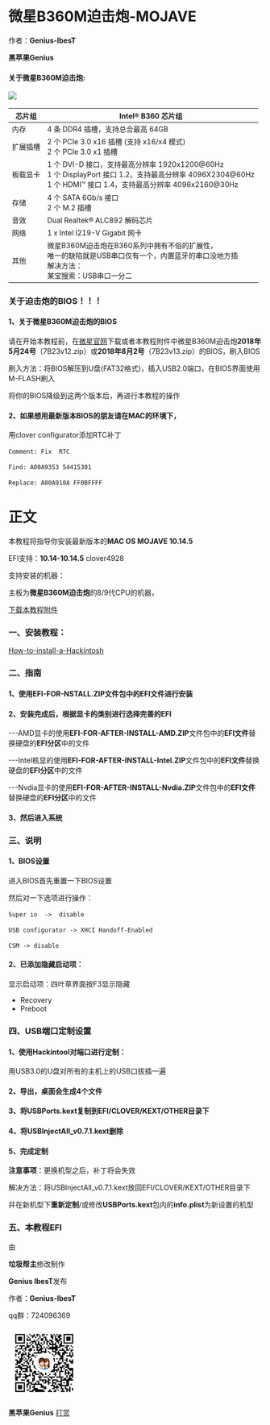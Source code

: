 # 微星B360M迫击炮-MOJAVE

作者：**Genius-lbesT**

**黑苹果Genius**

#### 关于微星B360M迫击炮:

![](https://github.com/Lubibest/MSI-B360M-MORTAR/blob/master/JPG/b360m-mortar-RGB.png)

| 芯片组   | Intel® B360 芯片组                                           |
| -------- | ------------------------------------------------------------ |
| 内存     | 4 条 DDR4 插槽，支持总合最高 64GB                            |
| 扩展插槽 | 2 个 PCIe 3.0 x16 插槽 (支持 x16/x4 模式) <br />2 个 PCIe 3.0 x1 插槽 |
| 板载显卡 | 1 个 DVI-D 接口，支持最高分辨率 1920x1200@60Hz <br />1 个 DisplayPort 接口 1.2，支持最高分辨率 4096X2304@60Hz <br />1 个 HDMI™ 接口 1.4，支持最高分辨率 4096x2160@30Hz |
| 存储     | 4 个 SATA 6Gb/s 接口 <br />2 个 M.2 插槽                     |
| 音效     | Dual Realtek® ALC892 解码芯片                                |
| 网络     | 1 x Intel I219-V Gigabit 网卡                                |
| 其他     | 微星B360M迫击炮在B360系列中拥有不俗的扩展性，<br />唯一的缺陷就是USB串口仅有一个，内置蓝牙的串口没地方插<br />解决方法：<br />某宝搜索：USB串口一分二 |



### 关于**迫击炮的BIOS**！！！

#### 1、关于微星B360M迫击炮的BIOS

请在开始本教程前，在[微星官网](https://cn.msi.com/Motherboard/support/B360M-MORTAR)下载或者本教程附件中微星B360M迫击炮**2018年5月24号**（7B23v12.zip）或**2018年8月2号**（7B23v13.zip）的BIOS，刷入BIOS

刷入方法：将BIOS解压到U盘(FAT32格式)，插入USB2.0端口，在BIOS界面使用M-FLASH刷入

将你的BIOS降级到这两个版本后，再进行本教程的操作

#### 2、如果想用最新版本BIOS的朋友请在MAC的环境下，

用clover configurator添加RTC补丁

`Comment: Fix  RTC`

`Find: A00A9353 54415301`

`Replace: A00A910A FF0BFFFF`



# 正文

本教程将指导你安装最新版本的**MAC OS MOJAVE 10.14.5**

EFI支持：**10.14-10.14.5**  clover4928

支持安装的机器：

主板为**微星B360M迫击炮**的8/9代CPU的机器，

[下载本教程附件](https://github.com/Lubibest/MSI-B360M-MORTAR/archive/master.zip)

### 一、安装教程：

[How-to-install-a-Hackintosh](https://github.com/Lubibest/How-to-install-a-Hackintosh)

### 二、指南

#### 1、使用**EFI-FOR-NSTALL.ZIP**文件包中的**EFI文件**进行安装

#### 2、安装完成后，根据显卡的类别进行选择完善的EFI

---AMD显卡的使用**EFI-FOR-AFTER-INSTALL-AMD.ZIP**文件包中的**EFI文件**替换硬盘的**EFI分区**中的文件

---Intel核显的使用**EFI-FOR-AFTER-INSTALL-Intel.ZIP**文件包中的**EFI文件**替换硬盘的**EFI分区**中的文件

---Nvdia显卡的使用**EFI-FOR-AFTER-INSTALL-Nvdia.ZIP**文件包中的**EFI文件**替换硬盘的**EFI分区**中的文件

#### 3、然后进入系统

### 三、说明

#### 1、BIOS设置

进入BIOS首先重置一下BIOS设置

然后对一下选项进行操作：

`Super io  ->  disable`

`USB configurator -> XHCI Handoff-Enabled`

`CSM -> disable`

#### 2、已添加隐藏启动项：

显示启动项：四叶草界面按F3显示隐藏

- Recovery
- Preboot

### 四、USB端口定制设置

#### 1、使用**Hackintool**对端口进行定制：

用USB3.0的U盘对所有的主机上的USB口拔插一遍

#### 2、导出，桌面会生成4个文件

#### 3、将**USBPorts.kext**复制到EFI/CLOVER/KEXT/OTHER目录下

#### 4、将**USBInjectAll_v0.7.1.kext**删除

#### 5、完成定制

**注意事项**：更换机型之后，补丁将会失效

解决方法：将USBInjectAll_v0.7.1.kext放回EFI/CLOVER/KEXT/OTHER目录下

并在新机型下**重新定制**/或修改**USBPorts.kext**包内的**info.plist**为新设置的机型

### 五、本教程EFI

由

**垃圾帮主**修改制作

**Genius lbesT**发布

作者：**Genius-lbesT**

qq群：724096369

![](https://github.com/Lubibest/Hackintosh/blob/master/JPG/QQ.png)

 **黑苹果Genius**   [打赏](https://github.com/Lubibest/About-Genius-lbesT)

